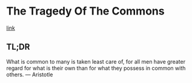 # The Tragedy Of The Commons

[link](https://www.fs.blog/2011/08/the-tragedy-of-the-commons/)

## TL;DR

What is common to many is taken least care of, for all men have greater regard for what is their own than for what they possess in common with others. — Aristotle
